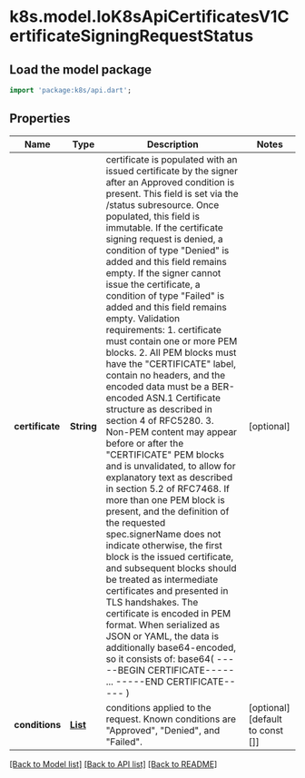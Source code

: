 # k8s.model.IoK8sApiCertificatesV1CertificateSigningRequestStatus

## Load the model package
```dart
import 'package:k8s/api.dart';
```

## Properties
Name | Type | Description | Notes
------------ | ------------- | ------------- | -------------
**certificate** | **String** | certificate is populated with an issued certificate by the signer after an Approved condition is present. This field is set via the /status subresource. Once populated, this field is immutable.  If the certificate signing request is denied, a condition of type \"Denied\" is added and this field remains empty. If the signer cannot issue the certificate, a condition of type \"Failed\" is added and this field remains empty.  Validation requirements:  1. certificate must contain one or more PEM blocks.  2. All PEM blocks must have the \"CERTIFICATE\" label, contain no headers, and the encoded data   must be a BER-encoded ASN.1 Certificate structure as described in section 4 of RFC5280.  3. Non-PEM content may appear before or after the \"CERTIFICATE\" PEM blocks and is unvalidated,   to allow for explanatory text as described in section 5.2 of RFC7468.  If more than one PEM block is present, and the definition of the requested spec.signerName does not indicate otherwise, the first block is the issued certificate, and subsequent blocks should be treated as intermediate certificates and presented in TLS handshakes.  The certificate is encoded in PEM format.  When serialized as JSON or YAML, the data is additionally base64-encoded, so it consists of:      base64(     -----BEGIN CERTIFICATE-----     ...     -----END CERTIFICATE-----     ) | [optional] 
**conditions** | [**List<IoK8sApiCertificatesV1CertificateSigningRequestCondition>**](IoK8sApiCertificatesV1CertificateSigningRequestCondition.md) | conditions applied to the request. Known conditions are \"Approved\", \"Denied\", and \"Failed\". | [optional] [default to const []]

[[Back to Model list]](../README.md#documentation-for-models) [[Back to API list]](../README.md#documentation-for-api-endpoints) [[Back to README]](../README.md)


